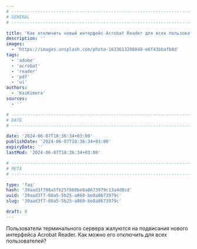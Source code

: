```yaml
---
# -------------------------------------------------------------------------------------------------------------------- #
# GENERAL
# -------------------------------------------------------------------------------------------------------------------- #

title: 'Как отключить новый интерфейс Acrobat Reader для всех пользователей?'
description: ''
images:
  - 'https://images.unsplash.com/photo-1633613286848-e6f43bbafb8d'
tags:
  - 'adobe'
  - 'acrobat'
  - 'reader'
  - 'pdf'
  - 'ui'
authors:
  - 'KaiKimera'
sources:
  - ''

# -------------------------------------------------------------------------------------------------------------------- #
# DATE
# -------------------------------------------------------------------------------------------------------------------- #

date: '2024-06-07T18:36:34+03:00'
publishDate: '2024-06-07T18:36:34+03:00'
expiryDate: ''
lastMod: '2024-06-07T18:36:34+03:00'

# -------------------------------------------------------------------------------------------------------------------- #
# META
# -------------------------------------------------------------------------------------------------------------------- #

type: 'faq'
hash: '39aad3f708a5fb25f860be8a8673979c13a4d0cd'
uuid: '39aad3f7-08a5-5b25-a860-be8a8673979c'
slug: '39aad3f7-08a5-5b25-a860-be8a8673979c'

draft: 0
---
```


Пользователи терминального сервера жалуются на подвисания нового интерфейса Acrobat Reader. Как можно его отключить для всех пользователей?

<!--more-->
